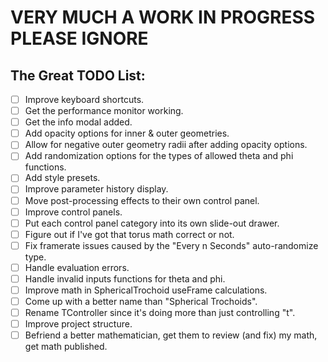 # VERY MUCH A WORK IN PROGRESS PLEASE IGNORE

## The Great TODO List:

- [ ] Improve keyboard shortcuts.
- [ ] Get the performance monitor working.
- [ ] Get the info modal added.
- [ ] Add opacity options for inner & outer geometries.
- [ ] Allow for negative outer geometry radii after adding opacity options.
- [ ] Add randomization options for the types of allowed theta and phi functions.
- [ ] Add style presets.
- [ ] Improve parameter history display.
- [ ] Move post-processing effects to their own control panel.
- [ ] Improve control panels.
- [ ] Put each control panel category into its own slide-out drawer.
- [ ] Figure out if I've got that torus math correct or not.
- [ ] Fix framerate issues caused by the "Every n Seconds" auto-randomize type.
- [ ] Handle evaluation errors.
- [ ] Handle invalid inputs functions for theta and phi.
- [ ] Improve math in SphericalTrochoid useFrame calculations.
- [ ] Come up with a better name than "Spherical Trochoids".
- [ ] Rename TController since it's doing more than just controlling "t".
- [ ] Improve project structure.
- [ ] Befriend a better mathematician, get them to review (and fix) my math, get math published.
